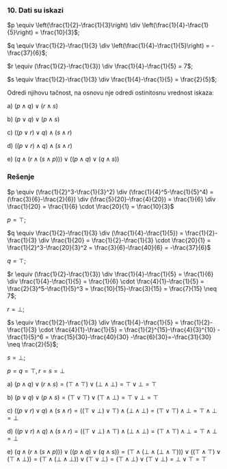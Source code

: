 ### 10. Dati su iskazi 

$p \equiv \left(\frac{1}{2}-\frac{1}{3}\right) \div \left(\frac{1}{4}-\frac{1}{5}\right) = \frac{10}{3}$; 

$q \equiv \frac{1}{2}-\frac{1}{3} \div \left(\frac{1}{4}-\frac{1}{5}\right) = -\frac{37}{6}$; 

$r \equiv (\frac{1}{2}-\frac{1}{3}) \div \frac{1}{4}-\frac{1}{5} = 7$; 

$s \equiv \frac{1}{2}-\frac{1}{3} \div \frac{1}{4}-\frac{1}{5} = \frac{2}{5}$;

Odredi njihovu tačnost, na osnovu nje odredi ostinitosnu vrednost iskaza:

a) $(p \land q) \lor (r \land s)$

b) $(p \lor q) \lor (p \land s)$

c) $((p \lor r) \lor q)\land (s \land r)$

d) $((p \lor r) \land q) \land (s \land r)$

e) $(q \land (r \land (s \land p))) \lor ((p \land q) \lor (q \land s))$

### Rešenje

$p \equiv (\frac{1}{2}^3-\frac{1}{3}^2) \div (\frac{1}{4}^5-\frac{1}{5}^4) = (\frac{3}{6}-\frac{2}{6}) \div (\frac{5}{20}-\frac{4}{20}) = \frac{1}{6} \div \frac{1}{20} = \frac{1}{6} \cdot \frac{20}{1} =  \frac{10}{3}$  

$p = \top$;

$q \equiv \frac{1}{2}-\frac{1}{3} \div (\frac{1}{4}-\frac{1}{5}) = \frac{1}{2}-\frac{1}{3} \div \frac{1}{20} = \frac{1}{2}-\frac{1}{3} \cdot \frac{20}{1} = \frac{1}{2}^3-\frac{20}{3}^2 = \frac{3}{6}-\frac{40}{6} = -\frac{37}{6}$

$q = \top$;

$r \equiv (\frac{1}{2}-\frac{1}{3}) \div \frac{1}{4}-\frac{1}{5} = \frac{1}{6} \div \frac{1}{4}-\frac{1}{5} = \frac{1}{6} \cdot \frac{4}{1}-\frac{1}{5} = \frac{2}{3}^5-\frac{1}{5}^3 = \frac{10}{15}-\frac{3}{15} = \frac{7}{15} \neq 7$; 

$r = \bot$;

$s \equiv \frac{1}{2}-\frac{1}{3} \div \frac{1}{4}-\frac{1}{5} = \frac{1}{2}-\frac{1}{3} \cdot \frac{4}{1}-\frac{1}{5} = \frac{1}{2}^{15}-\frac{4}{3}^{10} -\frac{1}{5}^6 = \frac{15}{30}-\frac{40}{30} -\frac{6}{30}=-\frac{31}{30} \neq \frac{2}{5}$;

$s = \bot$;

$p = q = \top, r = s = \bot$

a) $(p \land q) \lor (r \land s) = (\top \land \top) \lor (\bot \land \bot) = \top \lor \bot = \top$

b) $(p \lor q) \lor (p \land s) = (\top \lor \top) \lor (\top \land \bot)=\top \lor \bot = \top$

c) $((p \lor r) \lor q)\land (s \land r) = ((\top \lor \bot) \lor \top)\land (\bot \land \bot)= (\top \lor \top)\land \bot= \top \land \bot = \bot$

d) $((p \lor r) \land q) \land (s \land r) = ((\top \lor \bot) \land \top) \land (\bot \land \bot)= (\top \land \top) \land \bot = \top \land \bot = \bot$

e) $(q \land (r \land (s \land p))) \lor ((p \land q) \lor (q \land s)) = (\top \land (\bot \land (\bot \land \top))) \lor ((\top \land \top) \lor (\top \land \bot)) = (\top \land (\bot \land \bot)) \lor (\top \lor \bot) = (\top \land \bot) \lor (\top \lor \bot)= \bot \lor \top= \top$
